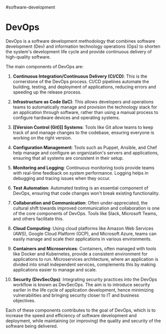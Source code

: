 #software-development

# DevOps

DevOps is a software development methodology that combines software development (Dev) and information technology operations (Ops) to shorten the system's development life cycle and provide continuous delivery of high-quality software. 

The main components of DevOps are:

1. **Continuous Integration/Continuous Delivery (CI/CD)**: This is the cornerstone of the DevOps process. CI/CD pipelines automate the building, testing, and deployment of applications, reducing errors and speeding up the release process.

2. **Infrastructure as Code (IaC)**: This allows developers and operations teams to automatically manage and provision the technology stack for an application through software, rather than using a manual process to configure hardware devices and operating systems.

3. **[[Version Control (Git)]] Systems**: Tools like Git allow teams to keep track of and manage changes to the codebase, ensuring everyone is working on the right version.

4. **Configuration Management**: Tools such as Puppet, Ansible, and Chef help manage and configure an organization's servers and applications, ensuring that all systems are consistent in their setup.

5. **Monitoring and Logging**: Continuous monitoring tools provide teams with real-time feedback on system performance. Logging helps in debugging and tracing issues when they occur.

6. **Test Automation**: Automated testing is an essential component of DevOps, ensuring that code changes won't break existing functionality.

7. **Collaboration and Communication**: Often under-appreciated, the cultural shift towards improved communication and collaboration is one of the core components of DevOps. Tools like Slack, Microsoft Teams, and others facilitate this.

8. **Cloud Computing**: Using cloud platforms like Amazon Web Services (AWS), Google Cloud Platform (GCP), and Microsoft Azure, teams can easily manage and scale their applications in various environments.

9. **Containers and Microservices**: Containers, often managed with tools like Docker and Kubernetes, provide a consistent environment for applications to run. Microservices architecture, where an application is divided into small independent services, complements this by making applications easier to manage and scale.

10. **Security (DevSecOps)**: Integrating security practices into the DevOps workflow is known as DevSecOps. The aim is to introduce security earlier in the life cycle of application development, hence minimizing vulnerabilities and bringing security closer to IT and business objectives.

Each of these components contributes to the goal of DevOps, which is to increase the speed and efficiency of software development and deployment, while maintaining (or improving) the quality and security of the software being delivered.